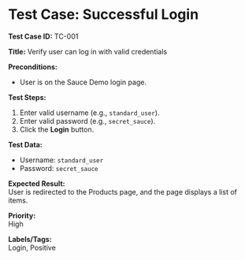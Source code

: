 # Test Case: Successful Login

**Test Case ID:** TC-001

**Title:** Verify user can log in with valid credentials

**Preconditions:**  
- User is on the Sauce Demo login page.

**Test Steps:**  
1. Enter valid username (e.g., `standard_user`).
2. Enter valid password (e.g., `secret_sauce`).
3. Click the **Login** button.

**Test Data:**  
- Username: `standard_user`
- Password: `secret_sauce`

**Expected Result:**  
User is redirected to the Products page, and the page displays a list of items.

**Priority:**  
High

**Labels/Tags:**  
Login, Positive


